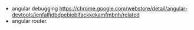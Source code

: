 
- angular debugging
  https://chrome.google.com/webstore/detail/angular-devtools/ienfalfjdbdpebioblfackkekamfmbnh/related
- angular router.
